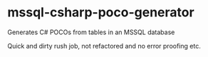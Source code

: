 # mssql-csharp-poco-generator

 Generates C# POCOs from tables in an MSSQL database
 
 Quick and dirty rush job, not refactored and no error proofing etc.